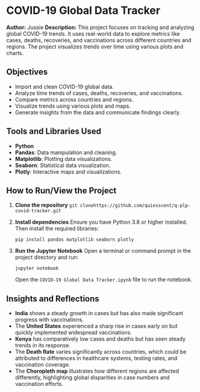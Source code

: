 
# COVID-19 Global Data Tracker

**Author:** Jussie
**Description:** This project focuses on tracking and analyzing global COVID-19 trends. It uses real-world data to explore metrics like cases, deaths, recoveries, and vaccinations across different countries and regions. The project visualizes trends over time using various plots and charts.

## Objectives
- Import and clean COVID-19 global data.
- Analyze time trends of cases, deaths, recoveries, and vaccinations.
- Compare metrics across countries and regions.
- Visualize trends using various plots and maps.
- Generate insights from the data and communicate findings clearly.

## Tools and Libraries Used
- **Python**
- **Pandas**: Data manipulation and cleaning.
- **Matplotlib**: Plotting data visualizations.
- **Seaborn**: Statistical data visualization.
- **Plotly**: Interactive maps and visualizations.

## How to Run/View the Project

1. **Clone the repository**
   `git clonehttps://github.com/quiesscent/q-plp-covid-tracker.git`

2. **Install dependencies**
   Ensure you have Python 3.8 or higher installed. Then install the required libraries:
   ```
   pip install pandas matplotlib seaborn plotly
   ```

3. **Run the Jupyter Notebook**
   Open a terminal or command prompt in the project directory and run:
   ```
   jupyter notebook
   ```

   Open the `COVID-19 Global Data Tracker.ipynb` file to run the notebook.

## Insights and Reflections
- **India** shows a steady growth in cases but has also made significant progress with vaccinations.
- The **United States** experienced a sharp rise in cases early on but quickly implemented widespread vaccinations.
- **Kenya** has comparatively low cases and deaths but has seen steady trends in its response.
- The **Death Rate** varies significantly across countries, which could be attributed to differences in healthcare systems, testing rates, and vaccination coverage.
- The **Choropleth map** illustrates how different regions are affected differently, highlighting global disparities in case numbers and vaccination efforts.
